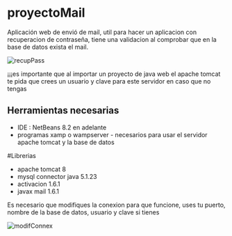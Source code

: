 # proyectoMail
Aplicación web de envió de mail, util para hacer un aplicacion con recuperacion de contraseña, tiene una validacion al comprobar que en la base de datos
exista el mail.

![recupPass](https://user-images.githubusercontent.com/78282623/187098288-41f7da3f-6473-45d5-8484-523c35238ed5.PNG)

¡¡¡es importante que al importar un proyecto de java web el apache tomcat te pida que crees un usuario y clave para este servidor en caso que no tengas

## Herramientas necesarias 

* IDE : NetBeans 8.2 en adelante
* programas xamp o wampserver - necesarios para usar el servidor apache tomcat y la base de datos

#Librerias
* apache tomcat 8
* mysql connector java 5.1.23
* activacion 1.6.1
* javax mail 1.6.1

Es necesario que modifiques la conexion para que funcione, uses tu puerto, nombre de la base de datos, usuario y clave si tienes

![modifConnex](https://user-images.githubusercontent.com/78282623/187098480-1ea94a0f-d5c5-472e-9c18-ad95908e5f4d.PNG)
